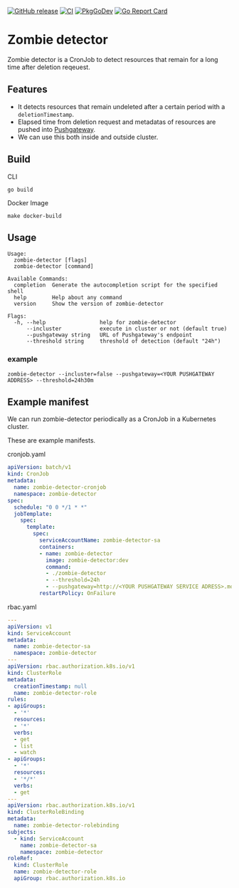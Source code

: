 [![GitHub release](https://img.shields.io/github/release/cybozu-go/zombie-detector.svg?maxAge=60)][releases]
[![CI](https://github.com/cybozu-go/zombie-detector/actions/workflows/ci.yaml/badge.svg)](https://github.com/cybozu-go/zombie-detector/actions/workflows/ci.yaml)
[![PkgGoDev](https://pkg.go.dev/badge/github.com/cybozu-go/zombie-detector?tab=overview)](https://pkg.go.dev/github.com/cybozu-go/zombie-detector?tab=overview)
[![Go Report Card](https://goreportcard.com/badge/github.com/cybozu-go/zombie-detector)](https://goreportcard.com/report/github.com/cybozu-go/zombie-detector)

Zombie detector
============================
Zombie detector is a CronJob to detect resources that remain for a long time after deletion reqeuest.

## Features
- It detects resources that remain undeleted after a certain period with a ```deletionTimestamp```.
- Elapsed time from deletion request and metadatas of resources are pushed into [Pushgateway](https://github.com/prometheus/pushgateway).
- We can use this both inside and outside cluster.

## Build
CLI
```
go build
```
Docker Image
```
make docker-build
```

## Usage
```
Usage:
  zombie-detector [flags]
  zombie-detector [command]

Available Commands:
  completion  Generate the autocompletion script for the specified shell
  help        Help about any command
  version     Show the version of zombie-detector

Flags:
  -h, --help                 help for zombie-detector
      --incluster            execute in cluster or not (default true)
      --pushgateway string   URL of Pushgateway's endpoint
      --threshold string     threshold of detection (default "24h")
```
### example

```
zombie-detector --incluster=false --pushgateway=<YOUR PUSHGATEWAY ADDRESS> --threshold=24h30m
```
[releases]: https://github.com/cybozu-go/zombie-detector/releases

## Example manifest
We can run zombie-detector periodically as a CronJob in a Kubernetes cluster.

These are example manifests.

cronjob.yaml
```yaml
apiVersion: batch/v1
kind: CronJob
metadata:
  name: zombie-detector-cronjob
  namespace: zombie-detector
spec:
  schedule: "0 0 */1 * *"
  jobTemplate:
    spec:
      template:
        spec:
          serviceAccountName: zombie-detector-sa
          containers:
          - name: zombie-detector
            image: zombie-detector:dev
            command:
            - ./zombie-detector
            - --threshold=24h
            - --pushgateway=http://<YOUR PUSHGATEWAY SERVICE ADRESS>.monitoring.svc.cluster.local:9091
          restartPolicy: OnFailure
```
rbac.yaml
```yaml
---
apiVersion: v1
kind: ServiceAccount
metadata:
  name: zombie-detector-sa
  namespace: zombie-detector
---
apiVersion: rbac.authorization.k8s.io/v1
kind: ClusterRole
metadata:
  creationTimestamp: null
  name: zombie-detector-role
rules:
- apiGroups:
  - '*'
  resources:
  - '*'
  verbs:
  - get
  - list
  - watch
- apiGroups:
  - '*'
  resources:
  - '*/*'
  verbs:
  - get
---
apiVersion: rbac.authorization.k8s.io/v1
kind: ClusterRoleBinding
metadata:
  name: zombie-detector-rolebinding
subjects:
  - kind: ServiceAccount
    name: zombie-detector-sa
    namespace: zombie-detector
roleRef:
  kind: ClusterRole
  name: zombie-detector-role
  apiGroup: rbac.authorization.k8s.io

```
